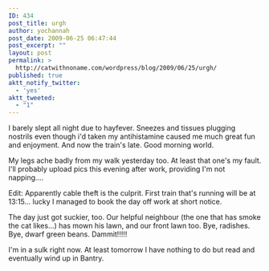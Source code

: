 ```yaml
---
ID: 434
post_title: urgh
author: yochannah
post_date: 2009-06-25 06:47:44
post_excerpt: ""
layout: post
permalink: >
  http://catwithnoname.com/wordpress/blog/2009/06/25/urgh/
published: true
aktt_notify_twitter:
  - 'yes'
aktt_tweeted:
  - "1"
---
```

I barely slept all night due to hayfever. Sneezes and tissues plugging nostrils even though i'd taken my antihistamine caused me much great fun and enjoyment. And now the train's late. Good morning world.

My legs ache badly from my walk yesterday too. At least that one's my fault. I'll probably upload pics this evening after work, providing I'm not napping....

Edit: Apparently cable theft is the culprit. First train that's running will be at 13:15... lucky I managed to book the day off work at short notice.

The day just got suckier, too. Our helpful neighbour (the one that has smoke the cat likes...) has mown his lawn, and our front lawn too. Bye, radishes. Bye, dwarf green beans. Dammit!!!!! 

I'm in a sulk right now. At least tomorrow I have nothing to do but read and eventually wind up in Bantry.